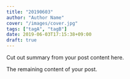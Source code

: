 ```yaml
---
title: "20190603"
author: "Author Name"
cover: "/images/cover.jpg"
tags: ["tagA", "tagB"]
date: 2019-06-03T17:15:38+09:00
draft: true
---
```


Cut out summary from your post content here.

<!--more-->

The remaining content of your post.

